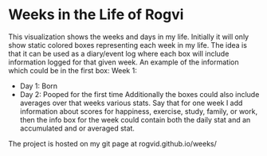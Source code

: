 # Weeks in the Life of Rogvi
This visualization shows the weeks and days in my life.
Initially it will only show static colored boxes representing each week in my life.
The idea is that it can be used as a diary/event log where each box will include information logged for that given week.
An example of the information which could be in the first box:
Week 1:
  - Day 1: Born
  - Day 2: Pooped for the first time
Additionally the boxes could also include averages over that weeks various stats. Say that for one week I add information about scores for happiness, exercise, study, family, or work, then the info box for the week could contain both the daily stat and an accumulated and or averaged stat.

The project is hosted on my git page at rogvid.github.io/weeks/
